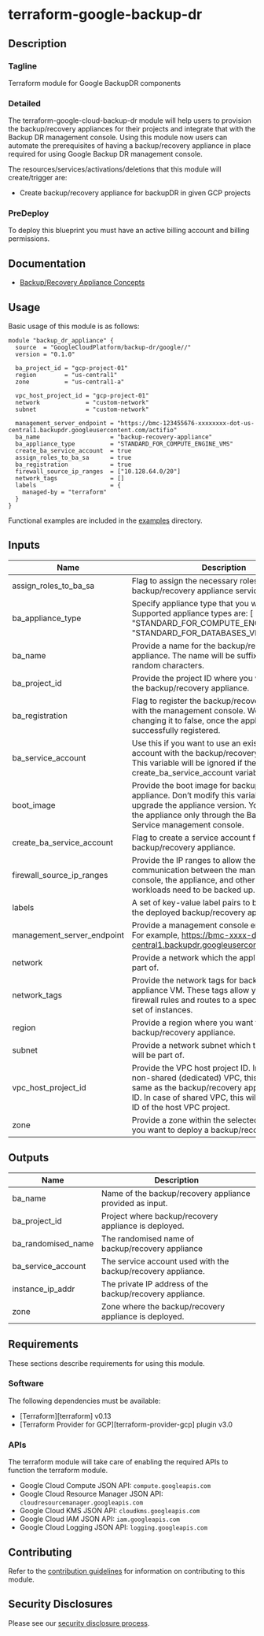 # terraform-google-backup-dr

## Description
### Tagline
Terraform module for Google BackupDR components

### Detailed
The terraform-google-cloud-backup-dr module will help users to provision the backup/recovery appliances for their projects and integrate that with the Backup DR management console. Using this module now users can automate the  prerequisites  of having a backup/recovery appliance in place required for using Google Backup DR management console.


The resources/services/activations/deletions that this module will create/trigger are:

- Create backup/recovery appliance for backupDR in given GCP projects

### PreDeploy
To deploy this blueprint you must have an active billing account and billing permissions.

## Documentation
- [Backup/Recovery Appliance Concepts](https://cloud.google.com/backup-disaster-recovery/docs/concepts/manage-appliance)


## Usage
Basic usage of this module is as follows:

```hcl
module "backup_dr_appliance" {
  source  = "GoogleCloudPlatform/backup-dr/google//"
  version = "0.1.0"

  ba_project_id = "gcp-project-01"
  region        = "us-central1"
  zone          = "us-central1-a"

  vpc_host_project_id = "gcp-project-01"
  network             = "custom-network"
  subnet              = "custom-network"

  management_server_endpoint = "https://bmc-123455676-xxxxxxxx-dot-us-central1.backupdr.googleusercontent.com/actifio"
  ba_name                    = "backup-recovery-appliance"
  ba_appliance_type          = "STANDARD_FOR_COMPUTE_ENGINE_VMS"
  create_ba_service_account  = true
  assign_roles_to_ba_sa      = true
  ba_registration            = true
  firewall_source_ip_ranges  = ["10.128.64.0/20"]
  network_tags               = []
  labels                     = {
    managed-by = "terraform"
  }
}
```

Functional examples are included in the
[examples](./examples/) directory.

<!-- BEGINNING OF PRE-COMMIT-TERRAFORM DOCS HOOK -->
## Inputs

| Name | Description | Type | Default | Required |
|------|-------------|------|---------|:--------:|
| assign\_roles\_to\_ba\_sa | Flag to assign the necessary roles to the backup/recovery appliance service account. | `bool` | n/a | yes |
| ba\_appliance\_type | Specify appliance type that you want to deploy. Supported appliance types are: [ "STANDARD\_FOR\_COMPUTE\_ENGINE\_VMS" , "STANDARD\_FOR\_DATABASES\_VMWARE\_VMS" ] | `string` | n/a | yes |
| ba\_name | Provide a name for the backup/recovery appliance. The name will be suffixed with four random characters. | `string` | n/a | yes |
| ba\_project\_id | Provide the project ID where you want to deploy the backup/recovery appliance. | `string` | n/a | yes |
| ba\_registration | Flag to register the backup/recovery appliance with the management console. We recommend changing it to false, once the appliance is successfully registered. | `string` | `"true"` | no |
| ba\_service\_account | Use this if you want to use an existing service account with the backup/recovery appliance. This variable will be ignored if the create\_ba\_service\_account variable is set to true. | `string` | `"none"` | no |
| boot\_image | Provide the boot image for backup/recovery appliance.  Don’t modify this variable to update or upgrade the appliance version. You can upgrade the appliance only through the Backup and DR Service management console. | `string` | `"projects/backupdr-images/global/images/sky-11-0-5-447"` | no |
| create\_ba\_service\_account | Flag to create a service account for backup/recovery appliance. | `bool` | n/a | yes |
| firewall\_source\_ip\_ranges | Provide the IP ranges to allow the firewall communication between the management console, the appliance, and other subnets where workloads need to be backed up. | `list(string)` | `[]` | no |
| labels | A set of key-value label pairs to be assigned to the deployed backup/recovery appliance. | `map(string)` | `{}` | no |
| management\_server\_endpoint | Provide a management console endpoint URL. For example, https://bmc-xxxx-dot-us-central1.backupdr.googleusercontent.com/actifio | `string` | n/a | yes |
| network | Provide a network which the appliance will be part of. | `string` | n/a | yes |
| network\_tags | Provide the network tags for backup/recovery appliance VM. These tags allow you to apply firewall rules and routes to a specific instance or set of instances. | `list(string)` | `[]` | no |
| region | Provide a region where you want to deploy a backup/recovery appliance. | `string` | n/a | yes |
| subnet | Provide a network subnet which the appliance will be part of. | `string` | n/a | yes |
| vpc\_host\_project\_id | Provide the VPC host project ID. In case of a non-shared (dedicated) VPC, this will be the  same as the backup/recovery appliance project ID. In case of shared VPC, this will be the project ID of the host VPC project. | `string` | n/a | yes |
| zone | Provide a zone within the selected region where you want to deploy a backup/recovery appliance. | `string` | n/a | yes |

## Outputs

| Name | Description |
|------|-------------|
| ba\_name | Name of the backup/recovery appliance provided as input. |
| ba\_project\_id | Project where backup/recovery appliance is deployed. |
| ba\_randomised\_name | The randomised name of backup/recovery appliance |
| ba\_service\_account | The service account used with the backup/recovery appliance. |
| instance\_ip\_addr | The private IP address of the backup/recovery appliance. |
| zone | Zone where the backup/recovery appliance is deployed. |

<!-- END OF PRE-COMMIT-TERRAFORM DOCS HOOK -->

## Requirements

These sections describe requirements for using this module.

### Software

The following dependencies must be available:

- [Terraform][terraform] v0.13
- [Terraform Provider for GCP][terraform-provider-gcp] plugin v3.0

### APIs

The terraform module will take care of enabling the required APIs to function the terraform module.

- Google Cloud Compute JSON API: `compute.googleapis.com`
- Google Cloud Resource Manager JSON API: `cloudresourcemanager.googleapis.com`
- Google Cloud KMS JSON API: `cloudkms.googleapis.com`
- Google Cloud IAM JSON API: `iam.googleapis.com`
- Google Cloud Logging JSON API: `logging.googleapis.com`

## Contributing

Refer to the [contribution guidelines](./CONTRIBUTING.md) for
information on contributing to this module.

## Security Disclosures

Please see our [security disclosure process](./SECURITY.md).
